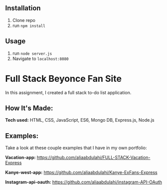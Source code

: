 ## Installation

1. Clone repo
2. run `npm install`

## Usage

1. run `node server.js`
2. Navigate to `localhost:8080`


# Full Stack Beyonce Fan Site
In this assignment, I created a full stack to-do list application.


## How It's Made:

**Tech used:** HTML, CSS, JavaScript, ES6, Mongo DB, Express.js, Node.js


## Examples:
Take a look at these couple examples that I have in my own portfolio:

**Vacation-app:** https://github.com/aliaabdulahi/FULL-STACK-Vacation-Express

**Kanye-west-app:** https://github.com/aliaabdulahi/Kanye-ExFans-Express

**Instagram-api-oauth:** https://github.com/aliaabdulahi/instagram-API-OAuth



